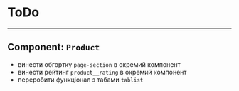 # ToDo

---

## Component: `Product`

- винести обгортку `page-section` в окремий компонент
- винести рейтинг `product__rating` в окремий компонент
- переробити функціонал з табами `tablist`
